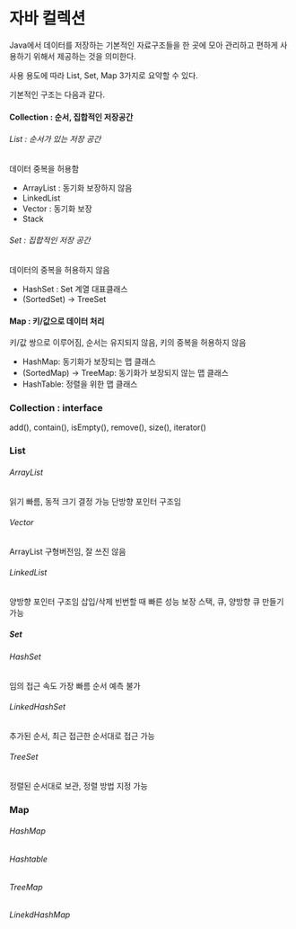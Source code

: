 # 자바 컬렉션

Java에서 데이터를 저장하는 기본적인 자료구조들을 한 곳에 모아 관리하고 편하게 사용하기 위해서 제공하는 것을 의미한다.

사용 용도에 따라 List, Set, Map 3가지로 요약할 수 있다.

기본적인 구조는 다음과 같다.

#### Collection : 순서, 집합적인 저장공간

###### List : 순서가 있는 저장 공간

데이터 중복을 허용함

* ArrayList : 동기화 보장하지 않음
* LinkedList
* Vector : 동기화 보장
* Stack

###### Set : 집합적인 저장 공간

데이터의 중복을 허용하지 않음

* HashSet : Set 계열 대표클래스
* (SortedSet) -> TreeSet

#### Map : 키/값으로 데이터 처리

키/값 쌍으로 이루어짐, 순서는 유지되지 않음, 키의 중복을 허용하지 않음

* HashMap: 동기화가 보장되는 맵 클래스
* (SortedMap) -> TreeMap: 동기화가 보장되지 않는 맵 클래스
* HashTable: 정렬을 위한 맵 클래스

### Collection : interface

add(), contain(), isEmpty(), remove(), size(), iterator()

### List

###### ArrayList

읽기 빠름, 동적 크기 결정 가능
단방향 포인터 구조임

###### Vector

ArrayList 구형버전임, 잘 쓰진 않음

###### LinkedList

양방향 포인터 구조임
삽입/삭제 빈번할 때 빠른 성능 보장
스택, 큐, 양방향 큐 만들기 가능

##### Set

###### HashSet

임의 접근 속도 가장 빠름
순서 예측 불가

###### LinkedHashSet

추가된 순서, 최근 접근한 순서대로 접근 가능

###### TreeSet

정렬된 순서대로 보관, 정렬 방법 지정 가능

### Map

###### HashMap
###### Hashtable
###### TreeMap
###### LinekdHashMap